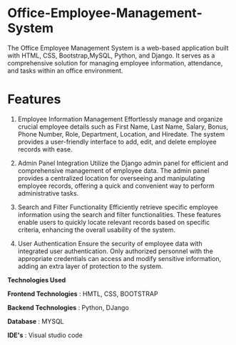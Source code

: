 # Office-Employee-Management-System
The Office Employee Management System is a web-based application built with HTML, CSS, Bootstrap,MySQL, Python, and Django. It serves as a comprehensive solution for managing employee information, attendance, and tasks within an office environment.

# Features

1. Employee Information Management
Effortlessly manage and organize crucial employee details such as First Name, Last Name, Salary, Bonus, Phone Number, Role, Department, Location, and Hiredate. The system provides a user-friendly interface to add, edit, and delete employee records with ease.

2. Admin Panel Integration
Utilize the Django admin panel for efficient and comprehensive management of employee data. The admin panel provides a centralized location for overseeing and manipulating employee records, offering a quick and convenient way to perform administrative tasks.

3. Search and Filter Functionality
Efficiently retrieve specific employee information using the search and filter functionalities. These features enable users to quickly locate relevant records based on specific criteria, enhancing the overall usability of the system.

4. User Authentication
Ensure the security of employee data with integrated user authentication. Only authorized personnel with the appropriate credentials can access and modify sensitive information, adding an extra layer of protection to the system.

 **Technologies Used**

   **Frontend Technologies** : HMTL, CSS, BOOTSTRAP

   **Backend Technologies**   : Python, DJango

   **Database**             : MYSQL

   **IDE's**                  : Visual studio code 

